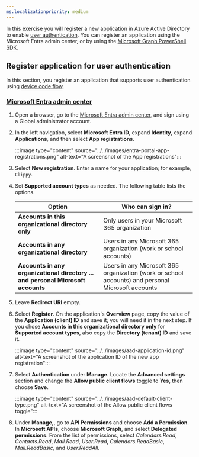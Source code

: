```yaml
---
ms.localizationpriority: medium
---
```


In this exercise you will register a new application in Azure Active Directory to enable [user authentication](/graph/auth-v2-user). You can register an application using the Microsoft Entra admin center, or by using the [Microsoft Graph PowerShell SDK](/graph/powershell/get-started).

## Register application for user authentication

In this section, you register an application that supports user authentication using [device code flow](/azure/active-directory/develop/v2-oauth2-device-code).

### [Microsoft Entra admin center](#tab/aad)

1. Open a browser, go to the [Microsoft Entra admin center](https://entra.microsoft.com), and sign using a Global administrator account.

2. In the left navigation, select **Microsoft Entra ID**, expand **Identity**, expand **Applications**, and then select **App registrations**.

    :::image type="content" source="../../images/entra-portal-app-registrations.png" alt-text="A screenshot of the App registrations":::

3. Select **New registration**. Enter a name for your application; for example, `Clippy`.

4. Set **Supported account types** as needed. The following table lists the options.

    | Option | Who can sign in? |
    |--------|------------------|
    | **Accounts in this organizational directory only** | Only users in your Microsoft 365 organization |
    | **Accounts in any organizational directory** | Users in any Microsoft 365 organization (work or school accounts) |
    | **Accounts in any organizational directory ... and personal Microsoft accounts** | Users in any Microsoft 365 organization (work or school accounts) and personal Microsoft accounts |

5. Leave **Redirect URI** empty.

6. Select **Register**. On the application's **Overview** page, copy the value of the **Application (client) ID** and save it; you will need it in the next step. If you chose **Accounts in this organizational directory only** for **Supported account types**, also copy the **Directory (tenant) ID** and save it.

    :::image type="content" source="../../images/aad-application-id.png" alt-text="A screenshot of the application ID of the new app registration":::

7. Select **Authentication** under **Manage**. Locate the **Advanced settings** section and change the **Allow public client flows** toggle to **Yes**, then choose **Save**.

    :::image type="content" source="../../images/aad-default-client-type.png" alt-text="A screenshot of the Allow public client flows toggle":::

8. Under **Manage,**, go to **API Permissions** and choose **Add a Permission**. In **Microsoft APIs**, choose **Microsoft Graph**, and select **Delegated permissions**. From the list of permissions, select *Calendars.Read*, *Contacts.Read*, *Mail.Read*, *User.Read*, *Calendars.ReadBasic*, *Mail.ReadBasic*, and *User.ReadAll*.